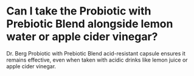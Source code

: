 # Can I take the Probiotic with Prebiotic Blend alongside lemon water or apple cider vinegar?

Dr. Berg Probiotic with Prebiotic Blend acid-resistant capsule ensures it remains effective, even when taken with acidic drinks like lemon juice or apple cider vinegar.